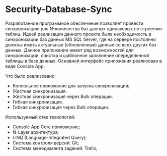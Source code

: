 # Security-Database-Sync

Разработанное программное обеспечение позволяет провести синхронизацию для N-количества баз данных одинаковых по строению таблиц. Идеей реализации данного проекта была необходимость в синхронизации баз данных MS SQL Server, где на сервере постоянно должны иметь актуальные (обновленные) данные со всех других баз данных. Данное приложение имеет ряд возможностей для синхронизации, очистка и шаблонное заполнение опеределенной таблицы в базе данных. Основной интерфейс приложения реализован в виде Console App.

Что было реализовано:
- Консольное приложение для запуска синхронизации;
- Жесткая синхронизация.
- Жесткая синхронизация через Bulk операции.
- Гибкая синхронизация.
- Гибкая синхронизация через Bulk операции.

Используемый стек технологий:
- Console App Core приложение;
- N-Layer архитектура;
- LINQ (Language-Integrated Query);
- Система контроля версий: Git;
- Система менеджмента заданий: Trello;
